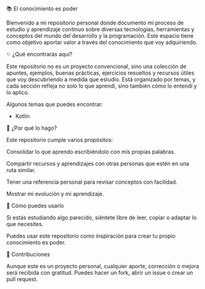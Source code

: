 📚 El conocimiento es poder

Bienvenido a mi repositorio personal donde documento mi proceso de estudio y aprendizaje continuo sobre diversas tecnologías, herramientas y conceptos del mundo del desarrollo y la programación.
Este espacio tiene como objetivo aportar valor a través del conocimiento que voy adquiriendo.

✨ ¿Qué encontrarás aquí?

Este repositorio no es un proyecto convencional, sino una colección de apuntes, ejemplos, buenas prácticas, ejercicios resueltos y recursos útiles que voy descubriendo a medida que estudio.
Está organizado por temas, y cada sección refleja no solo lo que aprendí, sino también cómo lo entendí y lo aplico.

Algunos temas que puedes encontrar:

- Kotlin

🧠 ¿Por qué lo hago?

Este repositorio cumple varios propósitos:

Consolidar lo que aprendo escribiéndolo con mis propias palabras.

Compartir recursos y aprendizajes con otras personas que estén en una ruta similar.

Tener una referencia personal para revisar conceptos con facilidad.

Mostrar mi evolución y mi aprendizaje.

🚀 Cómo puedes usarlo

Si estás estudiando algo parecido, siéntete libre de leer, copiar o adaptar lo que necesites.

Puedes usar este repositorio como inspiración para crear tu propio conocimiento es poder.

🤝 Contribuciones

Aunque este es un proyecto personal, cualquier aporte, corrección o mejora será recibida con gratitud. Puedes hacer un fork, abrir un issue o crear un pull request.
